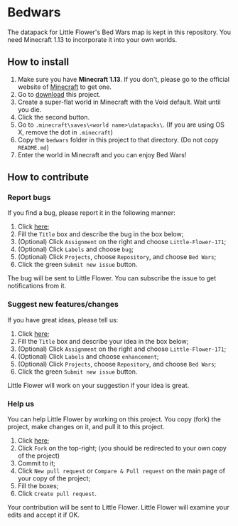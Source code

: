 # Bedwars

The datapack for Little Flower's Bed Wars map is kept in this repository. You need Minecraft 1.13 to incorporate it into your own worlds.

## How to install

1. Make sure you have **Minecraft 1.13**. If you don't, please go to the official website of [Minecraft](https://minecraft.net/) to get one.
2. Go to [download](https://github.com/Little-Flower-171/bedwars/releases) this project.
3. Create a super-flat world in Minecraft with the Void default. Wait until you die.
4. Click the second button.
5. Go to `.minecraft\saves\<world name>\datapacks\`. (If you are using OS X, remove the dot in `.minecraft`)
6. Copy the `bedwars` folder in this project to that directory. (Do not copy `README.md`)
7. Enter the world in Minecraft and you can enjoy Bed Wars!

## How to contribute

### Report bugs

If you find a bug, please report it in the following manner:

1. Click [here](https://github.com/Little-Flower-171/bedwars/issues/new);
2. Fill the `Title` box and describe the bug in the box below;
3. (Optional) Click `Assignment` on the right and choose `Little-Flower-171`;
4. (Optional) Click `Labels` and choose `bug`;
5. (Optional) Click `Projects`, choose `Repository`, and choose `Bed Wars`;
6. Click the green `Submit new issue` button.

The bug will be sent to Little Flower. You can subscribe the issue to get notifications from it.

### Suggest new features/changes

If you have great ideas, please tell us:

1. Click [here](https://github.com/Little-Flower-171/bedwars/issues/new);
2. Fill the `Title` box and describe your idea in the box below;
3. (Optional) Click `Assignment` on the right and choose `Little-Flower-171`;
4. (Optional) Click `Labels` and choose `enhancement`;
5. (Optional) Click `Projects`, choose `Repository`, and choose `Bed Wars`;
6. Click the green `Submit new issue` button.

Little Flower will work on your suggestion if your idea is great.

### Help us

You can help Little Flower by working on this project. You copy (fork) the project, make changes on it, and pull it to this project.

1. Click [here](https://github.com/Little-Flower-171/bedwars);
2. Click `Fork` on the top-right; (you should be redirected to your own copy of the project)
3. Commit to it;
4. Click `New pull request` or `Compare & Pull request` on the main page of your copy of the project;
5. Fill the boxes;
6. Click `Create pull request`.

Your contribution will be sent to Little Flower. Little Flower will examine your edits and accept it if OK.
